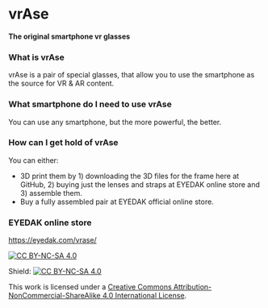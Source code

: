 # vrAse

**The original smartphone vr glasses**

### What is vrAse

vrAse is a pair of special glasses, that allow you to use the smartphone as the source for VR & AR content.

### What smartphone do I need to use vrAse

You can use any smartphone, but the more powerful, the better.

### How can I get hold of vrAse
You can either:
- 3D print them by 1) downloading the 3D files for the frame here at GitHub, 2) buying just the lenses and straps at EYEDAK online store and 3) assemble them. 
- Buy a fully assembled pair at EYEDAK official online store.

### EYEDAK online store

https://eyedak.com/vrase/


[![CC BY-NC-SA 4.0][cc-by-nc-sa-image]][cc-by-nc-sa]

[cc-by-nc-sa]: http://creativecommons.org/licenses/by-nc-sa/4.0/
[cc-by-nc-sa-image]: https://licensebuttons.net/l/by-nc-sa/4.0/88x31.png
[cc-by-nc-sa-shield]: https://img.shields.io/badge/License-CC%20BY--NC--SA%204.0-lightgrey.svg

Shield: [![CC BY-NC-SA 4.0][cc-by-nc-sa-shield]][cc-by-nc-sa]

This work is licensed under a
[Creative Commons Attribution-NonCommercial-ShareAlike 4.0 International License][cc-by-nc-sa].
